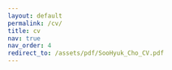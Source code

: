 ```yaml
---
layout: default
permalink: /cv/
title: cv
nav: true
nav_order: 4
redirect_to: /assets/pdf/SooHyuk_Cho_CV.pdf
---
```

